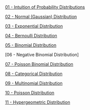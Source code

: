[01 - Intuition of Probability Distributions](https://github.com/yangshiteng/StatQuest-Study-Notes/blob/main/Notes/01%20-%20Probability%20Distributions.md)

[02 - Normal (Gaussian) Distribution](https://github.com/yangshiteng/StatQuest-Study-Notes/blob/main/Notes/Normal%20(Gaussian)%20Distribution.md)

[03 - Exponential Distribution](https://github.com/yangshiteng/StatQuest-Study-Notes/blob/main/Notes/Exponential%20Distribution.md)

[04 - Bernoulli Distribution](https://github.com/yangshiteng/StatQuest-Study-Notes/blob/main/Notes/Bernoulli%20Distribution.md)

[05 - Binomial Distribution](https://github.com/yangshiteng/StatQuest-Study-Notes/blob/main/Notes/Binomial%20Distribution.md)

[06 - Negative Binomial Distribution]

[07 - Poisson Binomial Distribution](https://github.com/yangshiteng/StatQuest-Study-Notes/blob/main/Notes/Poisson%20Binomial%20Distribution.md)

[08 - Categorical Distribution](https://github.com/yangshiteng/StatQuest-Study-Notes/blob/main/Notes/Categorical%20Distribution.md)

[09 - Multinomial Distribution](https://github.com/yangshiteng/StatQuest-Study-Notes/blob/main/Notes/Multinomial%20Distribution.md)

[10 - Poisson Distribution](https://github.com/yangshiteng/StatQuest-Study-Notes/blob/main/Notes/Poisson%20Distribution.md)

[11 - Hypergeometric Distribution](https://github.com/yangshiteng/StatQuest-Study-Notes/blob/main/Notes/Hypergeometric%20Distribution.md)
